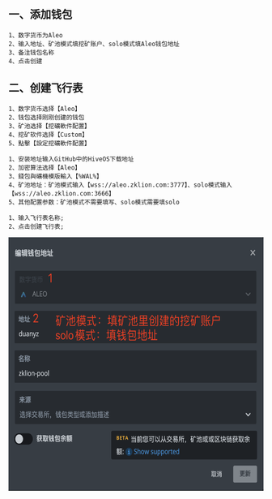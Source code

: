 ## 一、添加钱包

```
1、数字货币为Aleo
2、输入地址、矿池模式填挖矿账户、solo模式填Aleo钱包地址
3、备注钱包名称
4、点击创建
```

## 二、创建飞行表

```
1、数字货币选择【Aleo】
2、钱包选择刚刚创建的钱包
3、矿池选择【挖礦軟件配置】
4、挖矿软件选择【Custom】
5、點擊【設定挖礦軟件配置】
```

```
1、安装地址输入GitHub中的HiveOS下载地址
2、加密算法选择【Aleo】
3、錢包與礦機模版輸入【%WAL%】
4、矿池地址：矿池模式输入【wss://aleo.zklion.com:3777】、solo模式输入【wss://aleo.zklion.com:3666】
5、其他配置参数：矿池模式不需要填写、solo模式需要填solo
```

```
1、输入飞行表名称;
2、点击创建飞行表;
```




<img width="600" height="500" src="https://github.com/duanyz1201/duanyz/blob/master/hiveos/101.png" alt="101"/>
